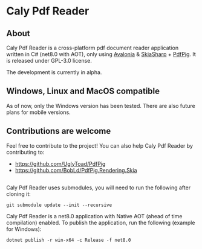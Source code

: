 # Caly Pdf Reader
## About
Caly Pdf Reader is a cross-platform pdf document reader application written in C# (net8.0 with AOT), only using [Avalonia](https://github.com/AvaloniaUI/Avalonia) & [SkiaSharp](https://github.com/mono/SkiaSharp) + [PdfPig](https://github.com/UglyToad/PdfPig). It is released under GPL-3.0 license.

The development is currently in alpha.

## Windows, Linux and MacOS compatible
As of now, only the Windows version has been tested. There are also future plans for mobile versions.

## Contributions are welcome
Feel free to contribute to the project! You can also help Caly Pdf Reader by contributing to:
- https://github.com/UglyToad/PdfPig
- https://github.com/BobLd/PdfPig.Rendering.Skia

## 
Caly Pdf Reader uses submodules, you will need to run the following after cloning it:
```
git submodule update --init --recursive
```

Caly Pdf Reader is a net8.0 application with Native AOT (ahead of time compilation) enabled. To publish the application, run the following (example for Windows):
```
dotnet publish -r win-x64 -c Release -f net8.0
```
